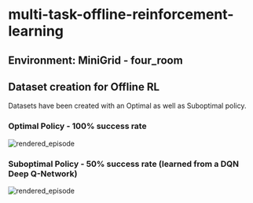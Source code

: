 # multi-task-offline-reinforcement-learning

## Environment: MiniGrid - four_room

## Dataset creation for Offline RL
Datasets have been created with an Optimal as well as Suboptimal policy.

### Optimal Policy - 100% success rate
![rendered_episode](https://github.com/AxelGeist/multi-task-offline-reinforcement-learning/assets/73136957/0d6a7199-8e6a-4484-9e87-de3e49ec4aa5)

### Suboptimal Policy - 50% success rate (learned from a DQN Deep Q-Network)
![rendered_episode](https://github.com/AxelGeist/multi-task-offline-reinforcement-learning/assets/73136957/078642f3-e2d1-4628-b989-8e5db2d0214f)

